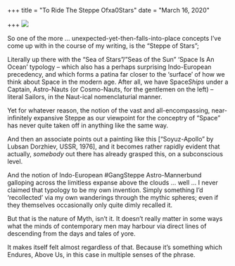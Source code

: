 +++
title = "To Ride The Steppe Ofxa0Stars"
date = "March 16, 2020"

+++
![](https://aryaakasha.files.wordpress.com/2020/03/89774889_10163138553235574_7521721073809752064_o.jpg?w=1024)

So one of the more … unexpected-yet-then-falls-into-place concepts I’ve
come up with in the course of my writing, is the “Steppe of Stars”;

Literally up there with the “Sea of Stars”/”Seas of the Sun” ‘Space Is
An Ocean’ typology – which also has a perhaps surprising Indo-European
precedency, and which forms a patina far closer to the ‘surface’ of how
we think about Space in the modern age. After all, we have Space*Ships*
under a Captain, Astro-Nauts (or Cosmo-Nauts, for the gentlemen on the
left) – literal Sailors, in the Naut-ical nomenclaturial manner.

Yet for whatever reason, the notion of the vast and all-encompassing,
near-infinitely expansive Steppe as our viewpoint for the conceptry of
“Space” has never quite taken off in anything like the same way.

And then an associate points out a painting like this \[“Soyuz-Apollo”
by Lubsan Dorzhiev, USSR, 1976\], and it becomes rather rapidly evident
that actually, *somebody* out there has already grasped this, on a
subconscious level.

And the notion of Indo-European #GangSteppe Astro-Mannerbund galloping
across the limitless expanse above the clouds … well … I never claimed
that typology to be my own invention. Simply something I’d ‘recollected’
via my own wanderings through the mythic spheres; even if they
themselves occasionally only quite dimly recalled it.

But that is the nature of Myth, isn’t it. It doesn’t really matter in
some ways what the minds of contemporary men may harbour via direct
lines of descending from the days and tales of yore.

It makes itself felt almost regardless of that. Because it’s something
which Endures, Above Us, in this case in multiple senses of the phrase.

